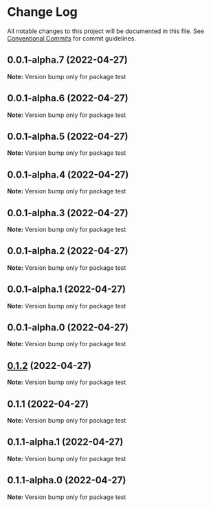 # Change Log

All notable changes to this project will be documented in this file.
See [Conventional Commits](https://conventionalcommits.org) for commit guidelines.

## 0.0.1-alpha.7 (2022-04-27)

**Note:** Version bump only for package test

## 0.0.1-alpha.6 (2022-04-27)

**Note:** Version bump only for package test

## 0.0.1-alpha.5 (2022-04-27)

**Note:** Version bump only for package test

## 0.0.1-alpha.4 (2022-04-27)

**Note:** Version bump only for package test

## 0.0.1-alpha.3 (2022-04-27)

**Note:** Version bump only for package test

## 0.0.1-alpha.2 (2022-04-27)

**Note:** Version bump only for package test

## 0.0.1-alpha.1 (2022-04-27)

**Note:** Version bump only for package test

## 0.0.1-alpha.0 (2022-04-27)

**Note:** Version bump only for package test

## [0.1.2](https://github.com/luigiminardim/next-endpoint/compare/v0.1.1...v0.1.2) (2022-04-27)

**Note:** Version bump only for package test

## 0.1.1 (2022-04-27)

**Note:** Version bump only for package test

## 0.1.1-alpha.1 (2022-04-27)

**Note:** Version bump only for package test

## 0.1.1-alpha.0 (2022-04-27)

**Note:** Version bump only for package test
